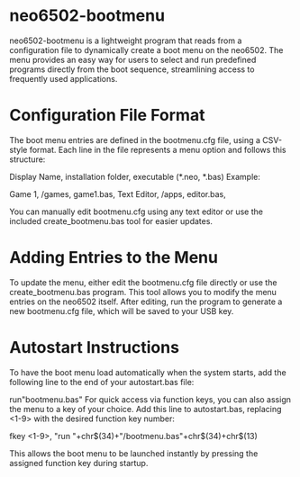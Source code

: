 # neo6502-bootmenu
neo6502-bootmenu is a lightweight program that reads from a configuration file to dynamically create a boot menu on the neo6502. The menu provides an easy way for users to select and run predefined programs directly from the boot sequence, streamlining access to frequently used applications.

# Configuration File Format
The boot menu entries are defined in the bootmenu.cfg file, using a CSV-style format. Each line in the file represents a menu option and follows this structure:

Display Name, installation folder, executable (*.neo, *.bas)
Example:

Game 1, /games, game1.bas,
Text Editor, /apps, editor.bas,

You can manually edit bootmenu.cfg using any text editor or use the included create_bootmenu.bas tool for easier updates.

# Adding Entries to the Menu
To update the menu, either edit the bootmenu.cfg file directly or use the create_bootmenu.bas program. This tool allows you to modify the menu entries on the neo6502 itself. After editing, run the program to generate a new bootmenu.cfg file, which will be saved to your USB key.

# Autostart Instructions
To have the boot menu load automatically when the system starts, add the following line to the end of your autostart.bas file:

run"bootmenu.bas"
For quick access via function keys, you can also assign the menu to a key of your choice. Add this line to autostart.bas, replacing <1-9> with the desired function key number:

fkey <1-9>, "run "+chr$(34)+"/bootmenu.bas"+chr$(34)+chr$(13)

This allows the boot menu to be launched instantly by pressing the assigned function key during startup.
